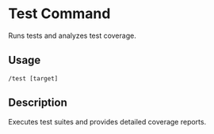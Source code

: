 # Test Command

Runs tests and analyzes test coverage.

## Usage
`/test [target]`

## Description
Executes test suites and provides detailed coverage reports.
